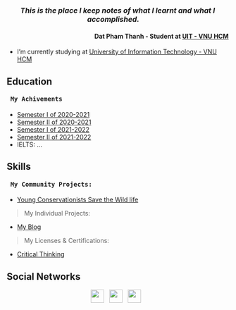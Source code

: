 </br><h3 align="center">
  </br>_**This is the place I keep notes of what I learnt and what I accomplished.**_ &ensp;&ensp;
</br><h4 align="right">
   Dat Pham Thanh - Student at [UIT - VNU HCM](https://www.uit.edu.vn/)
 </h4></h3>
 
 
- I’m currently studying at [University of Information Technology - VNU HCM](https://www.uit.edu.vn/)
## Education


#### <pre> My Achivements </pre>
- [Semester I of 2020-2021](https://bit.ly/HK1-2020-2021)
- [Semester II of 2020-2021](https://bit.ly/HK2-2020-2021)
- [Semester I of 2021-2022](https://bit.ly/HK1-2021-2022)
- [Semester II of 2021-2022](https://bit.ly/HK2-2021-2022)
- IELTS: ...
## Skills


#### <pre> My Community Projects:</pre>
- [Young Conservationists Save the Wild life](https://drive.google.com/drive/folders/1j9RhhD5xOkBZRKZrsuPX52qF8obLTZMZ?usp=share_link)
> My Individual Projects:
- [My Blog](https://ptdatuit.blogspot.com/)
> My Licenses & Certifications:
- [Critical Thinking](https://drive.google.com/file/d/1LXJRg_WdLU7JULLVasgagtEenuwfMzBT/view?usp=share_link)
## Social Networks

<p align='center'>
<a href="https://www.linkedin.com/in/th%C3%A0nh-%C4%91%E1%BA%A1t-ph%E1%BA%A1m-b87839233/"><img height="30" src="https://github.com/kudat-uit/kudat-uit/blob/main/linkined.png"></a>&nbsp;&nbsp;
<a href="https://www.facebook.com/thanhdatpham.uit/"><img height="30" src="https://github.com/kudat-uit/kudat-uit/blob/main/124010.png"></a>&nbsp;&nbsp;
<a href="https://www.instagram.com/thanhdatpham.uit/""><img height="30" src="https://github.com/kudat-uit/kudat-uit/blob/main/Instagram.png"></a>&nbsp;&nbsp;
</p>


<!--
**kudat-uit/kudat-uit** is a ✨ _special_ ✨ repository because its `README.md` (this file) appears on your GitHub profile.

Here are some ideas to get you started:

- 🔭 I’m currently working on ...
- 🌱 I’m currently learning ...
- 👯 I’m looking to collaborate on ...
- 🤔 I’m looking for help with ...
- 💬 Ask me about ...
- 📫 How to reach me: ...
- 😄 Pronouns: ...
- ⚡ Fun fact: ...
-->

